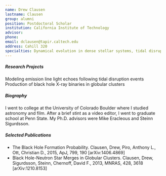 ```yaml
---
name: Drew Clausen
lastname: Clausen
group: alumni
position: Postdoctoral Scholar
institution: California Institute of Technology
advisor:
phone:
email: dclausen@tapir.caltech.edu
address: Cahill 320
specialties: Dynamical evolution in dense stellar systems, tidal disruption of stars by black holes, and binary star evolution
---
```


##### Research Projects

Modeling emission line light echoes following tidal disruption events Production of black hole X-ray
binaries in globular clusters

##### Biography

I went to college at the University of Colorado Boulder where I studied astronomy and film. After a
brief stint as a video editor, I went to graduate school at Penn State. My Ph.D. advisors were Mike
Eracleous and Steinn Sigurdsson.

##### Selected Publications

<ul>
<li>The Black Hole Formation Probability. Clausen, Drew, Piro, Anthony L., Ott, Christian D., 2015,
ApJ, 799, 190 [arXiv:1406.4869]</li>
<li>Black Hole-Neutron Star Merges in Globular Clusters. Clausen, Drew, Sigurdsson, Steinn,
Chernoff, David F., 2013, MNRAS, 428, 3618 [arXiv:1210.8153]</li>
</ul>
